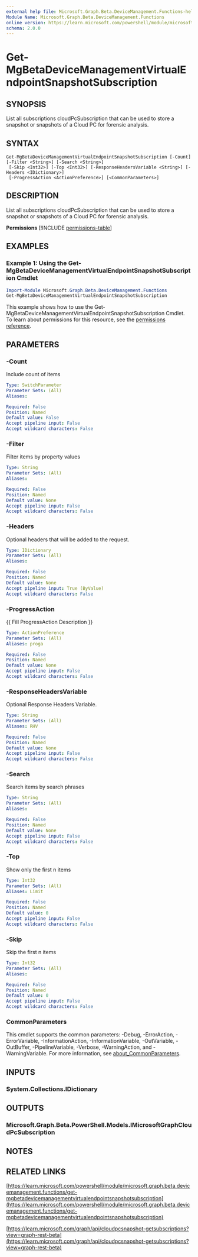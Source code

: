 ```yaml
---
external help file: Microsoft.Graph.Beta.DeviceManagement.Functions-help.xml
Module Name: Microsoft.Graph.Beta.DeviceManagement.Functions
online version: https://learn.microsoft.com/powershell/module/microsoft.graph.beta.devicemanagement.functions/get-mgbetadevicemanagementvirtualendpointsnapshotsubscription
schema: 2.0.0
---
```


# Get-MgBetaDeviceManagementVirtualEndpointSnapshotSubscription

## SYNOPSIS
List all subscriptions cloudPcSubscription that can be used to store a snapshot or snapshots of a Cloud PC for forensic analysis.

## SYNTAX

```
Get-MgBetaDeviceManagementVirtualEndpointSnapshotSubscription [-Count] [-Filter <String>] [-Search <String>]
 [-Skip <Int32>] [-Top <Int32>] [-ResponseHeadersVariable <String>] [-Headers <IDictionary>]
 [-ProgressAction <ActionPreference>] [<CommonParameters>]
```

## DESCRIPTION
List all subscriptions cloudPcSubscription that can be used to store a snapshot or snapshots of a Cloud PC for forensic analysis.

**Permissions**
[!INCLUDE [permissions-table](~/../graphref/api-reference/beta/includes/permissions/cloudpcsnapshot-getsubscriptions-permissions.md)]

## EXAMPLES
### Example 1: Using the Get-MgBetaDeviceManagementVirtualEndpointSnapshotSubscription Cmdlet
```powershell
Import-Module Microsoft.Graph.Beta.DeviceManagement.Functions
Get-MgBetaDeviceManagementVirtualEndpointSnapshotSubscription
```
This example shows how to use the Get-MgBetaDeviceManagementVirtualEndpointSnapshotSubscription Cmdlet.
To learn about permissions for this resource, see the [permissions reference](/graph/permissions-reference).

## PARAMETERS

### -Count
Include count of items

```yaml
Type: SwitchParameter
Parameter Sets: (All)
Aliases:

Required: False
Position: Named
Default value: False
Accept pipeline input: False
Accept wildcard characters: False
```

### -Filter
Filter items by property values

```yaml
Type: String
Parameter Sets: (All)
Aliases:

Required: False
Position: Named
Default value: None
Accept pipeline input: False
Accept wildcard characters: False
```

### -Headers
Optional headers that will be added to the request.

```yaml
Type: IDictionary
Parameter Sets: (All)
Aliases:

Required: False
Position: Named
Default value: None
Accept pipeline input: True (ByValue)
Accept wildcard characters: False
```

### -ProgressAction
{{ Fill ProgressAction Description }}

```yaml
Type: ActionPreference
Parameter Sets: (All)
Aliases: proga

Required: False
Position: Named
Default value: None
Accept pipeline input: False
Accept wildcard characters: False
```

### -ResponseHeadersVariable
Optional Response Headers Variable.

```yaml
Type: String
Parameter Sets: (All)
Aliases: RHV

Required: False
Position: Named
Default value: None
Accept pipeline input: False
Accept wildcard characters: False
```

### -Search
Search items by search phrases

```yaml
Type: String
Parameter Sets: (All)
Aliases:

Required: False
Position: Named
Default value: None
Accept pipeline input: False
Accept wildcard characters: False
```

### -Top
Show only the first n items

```yaml
Type: Int32
Parameter Sets: (All)
Aliases: Limit

Required: False
Position: Named
Default value: 0
Accept pipeline input: False
Accept wildcard characters: False
```

### -Skip
Skip the first n items

```yaml
Type: Int32
Parameter Sets: (All)
Aliases:

Required: False
Position: Named
Default value: 0
Accept pipeline input: False
Accept wildcard characters: False
```

### CommonParameters
This cmdlet supports the common parameters: -Debug, -ErrorAction, -ErrorVariable, -InformationAction, -InformationVariable, -OutVariable, -OutBuffer, -PipelineVariable, -Verbose, -WarningAction, and -WarningVariable. For more information, see [about_CommonParameters](http://go.microsoft.com/fwlink/?LinkID=113216).

## INPUTS

### System.Collections.IDictionary
## OUTPUTS

### Microsoft.Graph.Beta.PowerShell.Models.IMicrosoftGraphCloudPcSubscription
## NOTES

## RELATED LINKS

[https://learn.microsoft.com/powershell/module/microsoft.graph.beta.devicemanagement.functions/get-mgbetadevicemanagementvirtualendpointsnapshotsubscription](https://learn.microsoft.com/powershell/module/microsoft.graph.beta.devicemanagement.functions/get-mgbetadevicemanagementvirtualendpointsnapshotsubscription)

[https://learn.microsoft.com/graph/api/cloudpcsnapshot-getsubscriptions?view=graph-rest-beta](https://learn.microsoft.com/graph/api/cloudpcsnapshot-getsubscriptions?view=graph-rest-beta)




